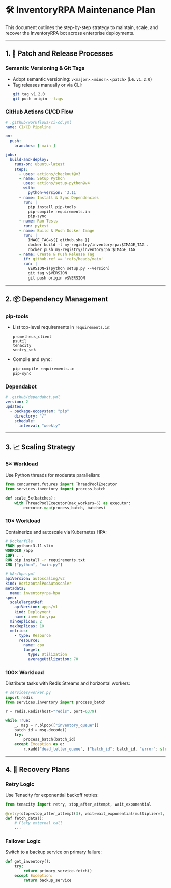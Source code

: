 # 🛠️ InventoryRPA Maintenance Plan

This document outlines the step-by-step strategy to maintain, scale, and recover the InventoryRPA bot across enterprise deployments.

---

## 1. 🔁 Patch and Release Processes

### Semantic Versioning & Git Tags
- Adopt semantic versioning: `v<major>.<minor>.<patch>` (i.e. `v1.2.0`)  
- Tag releases manually or via CLI:  
    ```bash
    git tag v1.2.0
    git push origin --tags
    ```

### GitHub Actions CI/CD Flow
```yaml
# .github/workflows/ci-cd.yml
name: CI/CD Pipeline

on:
  push:
    branches: [ main ]

jobs:
  build-and-deploy:
    runs-on: ubuntu-latest
    steps:
      - uses: actions/checkout@v3
      - name: Setup Python
        uses: actions/setup-python@v4
        with:
          python-version: '3.11'
      - name: Install & Sync Dependencies
        run: |
          pip install pip-tools
          pip-compile requirements.in
          pip-sync
      - name: Run Tests
        run: pytest
      - name: Build & Push Docker Image
        run: |
          IMAGE_TAG=${{ github.sha }}
          docker build -t my-registry/inventoryrpa:$IMAGE_TAG .
          docker push my-registry/inventoryrpa:$IMAGE_TAG
      - name: Create & Push Release Tag
        if: github.ref == 'refs/heads/main'
        run: |
          VERSION=$(python setup.py --version)
          git tag v$VERSION
          git push origin v$VERSION
```

---

## 2. 📦 Dependency Management

### pip-tools
- List top-level requirements in `requirements.in`:
    ```
    prometheus_client
    psutil
    tenacity
    sentry_sdk
    ```
- Compile and sync:
    ```bash
    pip-compile requirements.in
    pip-sync
    ```

### Dependabot
```yaml
# .github/dependabot.yml
version: 2
updates:
  - package-ecosystem: "pip"
    directory: "/"
    schedule:
      interval: "weekly"
```

---

## 3. 📈 Scaling Strategy

### 5× Workload  
Use Python threads for moderate parallelism:
```python
from concurrent.futures import ThreadPoolExecutor
from services.inventory import process_batch

def scale_5x(batches):
    with ThreadPoolExecutor(max_workers=5) as executor:
        executor.map(process_batch, batches)
```

### 10× Workload  
Containerize and autoscale via Kubernetes HPA:
```dockerfile
# Dockerfile
FROM python:3.11-slim
WORKDIR /app
COPY . .
RUN pip install -r requirements.txt
CMD ["python", "main.py"]
```
```yaml
# k8s/hpa.yml
apiVersion: autoscaling/v2
kind: HorizontalPodAutoscaler
metadata:
  name: inventoryrpa-hpa
spec:
  scaleTargetRef:
    apiVersion: apps/v1
    kind: Deployment
    name: inventoryrpa
  minReplicas: 2
  maxReplicas: 10
  metrics:
    - type: Resource
      resource:
        name: cpu
        target:
          type: Utilization
          averageUtilization: 70
```

### 100× Workload  
Distribute tasks with Redis Streams and horizontal workers:
```python
# services/worker.py
import redis
from services.inventory import process_batch

r = redis.Redis(host="redis", port=6379)

while True:
    _, msg = r.blpop(["inventory_queue"])
    batch_id = msg.decode()
    try:
        process_batch(batch_id)
    except Exception as e:
        r.xadd("dead_letter_queue", {"batch_id": batch_id, "error": str(e)})
```

---

## 4. 🔄 Recovery Plans

### Retry Logic  
Use Tenacity for exponential backoff retries:
```python
from tenacity import retry, stop_after_attempt, wait_exponential

@retry(stop=stop_after_attempt(3), wait=wait_exponential(multiplier=1, max=10))
def fetch_data():
    # Flaky external call
    ...
```

### Failover Logic  
Switch to a backup service on primary failure:
```python
def get_inventory():
    try:
        return primary_service.fetch()
    except Exception:
        return backup_service